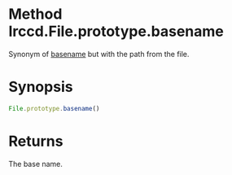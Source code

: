 # Method Irccd.File.prototype.basename

Synonym of [basename][] but with the path from the file.

# Synopsis

```javascript
File.prototype.basename()
```

# Returns

The base name.

[basename]: #{baseurl}api/module/Irccd.File/function/basename.html
